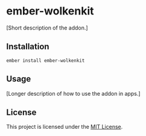 ember-wolkenkit
==============================================================================

[Short description of the addon.]

Installation
------------------------------------------------------------------------------

```
ember install ember-wolkenkit
```


Usage
------------------------------------------------------------------------------

[Longer description of how to use the addon in apps.]


License
------------------------------------------------------------------------------

This project is licensed under the [MIT License](LICENSE.md).
